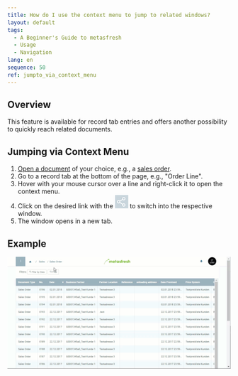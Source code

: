 ```yaml
---
title: How do I use the context menu to jump to related windows?
layout: default
tags:
  - A Beginner's Guide to metasfresh
  - Usage
  - Navigation
lang: en
sequence: 50
ref: jumpto_via_context_menu
---
```


## Overview
This feature is available for record tab entries and offers another possibility to quickly reach related documents.

## Jumping via Context Menu
1. [Open a document](Menu) of your choice, e.g., a [sales order](SalesOrder_recording).
1. Go to a record tab at the bottom of the page, e.g., "Order Line".
1. Hover with your mouse cursor over a line and right-click it to open the context menu.
1. Click on the desired link with the ![](assets/related_docs_fork.png) to switch into the respective window.
1. The window opens in a new tab.

## Example
![](assets/Jumpto_via_context_menu.gif)
